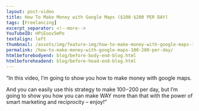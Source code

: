 ```yaml
---
layout: post-video
title: How To Make Money with Google Maps ($100-$200 PER DAY)
tags: [Freelancing]
excerpt_separator: <!--more-->
YouTubeID: HPiEoov5mPo
textalign: left
thumbnail: /assets/img/feature-img/how-to-make-money-with-google-maps-100-200-per-day.webp
permalink: /how-to-make-money-with-google-maps-100-200-per-day/
htmlbeforebodyend: blog/before-body-end-blog.html
htmlbeforeheadend: blog/before-head-end-blog.html
---
```

“In this video, I’m going to show you how to make money with google maps.

And you can easily use this strategy to make $100-$200 per day, but I’m going to show you how you can make WAY more than that with the power of smart marketing and reciprocity – enjoy!”
